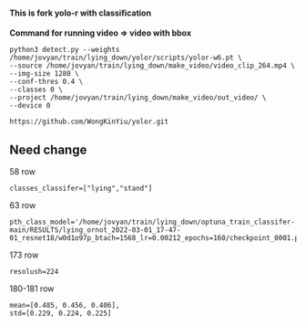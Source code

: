 #### This is fork yolo-r with classification  
  
**Command for running video => video with bbox** 

```
python3 detect.py --weights /home/jovyan/train/lying_down/yolor/scripts/yolor-w6.pt \
--source /home/jovyan/train/lying_down/make_video/video_clip_264.mp4 \
--img-size 1280 \
--conf-thres 0.4 \
--classes 0 \
--project /home/jovyan/train/lying_down/make_video/out_video/ \
--device 0 
```

```
https://github.com/WongKinYiu/yolor.git
```

## Need change

58 row  
```
classes_classifer=["lying","stand"]
```

63 row  
```
pth_class_model='/home/jovyan/train/lying_down/optuna_train_classifer-main/RESULTS/lying_ornot_2022-03-01_17-47-01_resnet18/w0d1o97p_btach=1568_lr=0.00212_epochs=160/checkpoint_0001.pth'
```

173 row
```
resolush=224
```

180-181 row
```
mean=[0.485, 0.456, 0.406],
std=[0.229, 0.224, 0.225]
```